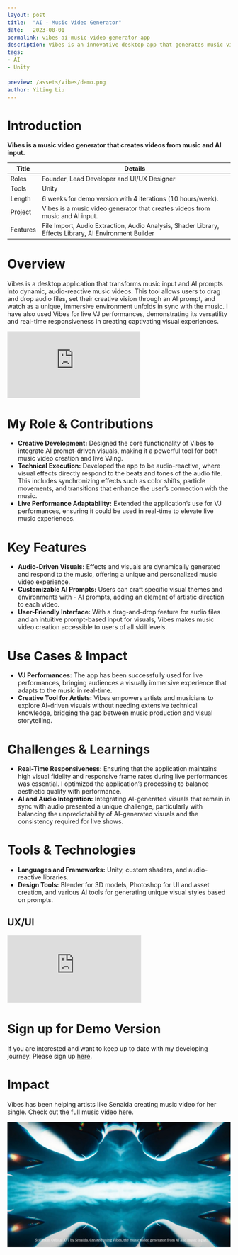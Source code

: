 ```yaml
---
layout: post
title:  "AI - Music Video Generator"
date:   2023-08-01
permalink: vibes-ai-music-video-generator-app
description: Vibes is an innovative desktop app that generates music videos based on audio input and AI prompts. The app creates dynamic, audio-reactive visuals, ideal for VJ performances and music creators.
tags: 
- AI
- Unity

preview: /assets/vibes/demo.png
author: Yiting Liu 
---
```

# Introduction 
**Vibes is a music video generator that creates videos from music and AI input.** 


| Title                     | Details |
|---------------------------|-----------------------------------|
| Roles                     | Founder, Lead Developer and UI/UX Designer |
| Tools                     | Unity        |                     
| Length                    | 6 weeks for demo version with 4 iterations (10 hours/week).  |
| Project                   | Vibes is a music video generator that creates videos from music and AI input.|
| Features |File Import, Audio Extraction, Audio Analysis, Shader Library, Effects Library, AI Environment Builder |

# Overview 
Vibes is a desktop application that transforms music input and AI prompts into dynamic, audio-reactive music videos. This tool allows users to drag and drop audio files, set their creative vision through an AI prompt, and watch as a unique, immersive environment unfolds in sync with the music. I have also used Vibes for live VJ performances, demonstrating its versatility and real-time responsiveness in creating captivating visual experiences.


<div class="iframe-container">
<iframe class="responsive-iframe" src="https://player.vimeo.com/video/1024490820" frameborder="0" allow="autoplay; fullscreen" allowfullscreen></iframe>
</div>


# My Role & Contributions

- **Creative Development:** Designed the core functionality of Vibes to integrate AI prompt-driven visuals, making it a powerful tool for both music video creation and live VJing.
- **Technical Execution:** Developed the app to be audio-reactive, where visual effects directly respond to the beats and tones of the audio file. This includes synchronizing effects such as color shifts, particle movements, and transitions that enhance the user’s connection with the music.
- **Live Performance Adaptability:** Extended the application’s use for VJ performances, ensuring it could be used in real-time to elevate live music experiences.

# Key Features
- **Audio-Driven Visuals:** Effects and visuals are dynamically generated and respond to the music, offering a unique and personalized music video experience.
- **Customizable AI Prompts:** Users can craft specific visual themes and environments with - AI prompts, adding an element of artistic direction to each video.
- **User-Friendly Interface:** With a drag-and-drop feature for audio files and an intuitive prompt-based input for visuals, Vibes makes music video creation accessible to users of all skill levels.

# Use Cases & Impact

- **VJ Performances:** The app has been successfully used for live performances, bringing audiences a visually immersive experience that adapts to the music in real-time.
- **Creative Tool for Artists:** Vibes empowers artists and musicians to explore AI-driven visuals without needing extensive technical knowledge, bridging the gap between music production and visual storytelling.

# Challenges & Learnings
- **Real-Time Responsiveness:** Ensuring that the application maintains high visual fidelity and responsive frame rates during live performances was essential. I optimized the application’s processing to balance aesthetic quality with performance.
- **AI and Audio Integration:** Integrating AI-generated visuals that remain in sync with audio presented a unique challenge, particularly with balancing the unpredictability of AI-generated visuals and the consistency required for live shows.

# Tools & Technologies
- **Languages and Frameworks:** Unity, custom shaders, and audio-reactive libraries.
- **Design Tools:** Blender for 3D models, Photoshop for UI and asset creation, and various AI tools for generating unique visual styles based on prompts.

## UX/UI 
<div class="iframe-container">
<iframe  class="responsive-iframe" style="border: 1px solid rgba(0, 0, 0, 0.1);"  src="https://www.figma.com/embed?embed_host=share&url=https%3A%2F%2Fwww.figma.com%2Fproto%2FVl0yckmhGD2QqcPjNdL1Ce%2FVibes---Music-Video-Generator---V2%3Ftype%3Ddesign%26node-id%3D16-259%26t%3D6LsntWAHBbjbM8SC-1%26scaling%3Dscale-down%26page-id%3D0%253A1%26starting-point-node-id%3D16%253A259%26mode%3Ddesign" allowfullscreen></iframe>
</div>

# Sign up for Demo Version 
If you are interested and want to keep up to date with my developing journey. Please sign up [here](https://forms.gle/ySRtL2CbgV4MhnVS9). 


# Impact 
Vibes has been helping artists like Senaida creating music video for her single. Check out the full music video [here](https://www.youtube.com/watch?v=75dgvDc4Sjc).

![assets/vibes/OrbitalXVI-Vibes-Still3.jpg](assets/vibes/OrbitalXVI-Vibes-Still3.jpg)